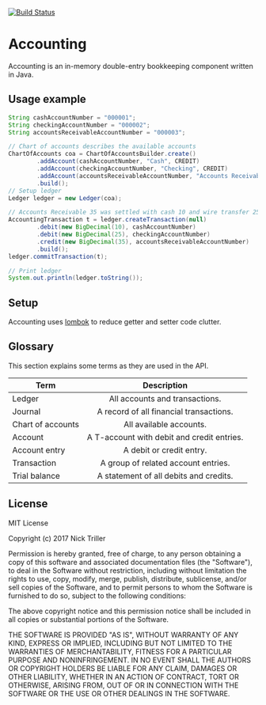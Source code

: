 [![Build Status](https://travis-ci.org/Nick-Triller/accounting.svg?branch=master)](https://travis-ci.org/Nick-Triller/accounting)

# Accounting
Accounting is an in-memory double-entry bookkeeping component written in Java.

## Usage example
```Java
String cashAccountNumber = "000001";
String checkingAccountNumber = "000002";
String accountsReceivableAccountNumber = "000003";

// Chart of accounts describes the available accounts
ChartOfAccounts coa = ChartOfAccountsBuilder.create()
        .addAccount(cashAccountNumber, "Cash", CREDIT)
        .addAccount(checkingAccountNumber, "Checking", CREDIT)
        .addAccount(accountsReceivableAccountNumber, "Accounts Receivable", DEBIT)
        .build();
// Setup ledger
Ledger ledger = new Ledger(coa);

// Accounts Receivable 35 was settled with cash 10 and wire transfer 25
AccountingTransaction t = ledger.createTransaction(null)
        .debit(new BigDecimal(10), cashAccountNumber)
        .debit(new BigDecimal(25), checkingAccountNumber)
        .credit(new BigDecimal(35), accountsReceivableAccountNumber)
        .build();
ledger.commitTransaction(t);

// Print ledger
System.out.println(ledger.toString());
```

## Setup

Accounting uses [lombok](https://projectlombok.org/) to reduce getter and setter code clutter.

## Glossary

This section explains some terms as they are used in the API.

| Term              | Description                                 |
| ----------------- |:-------------------------------------------:|
| Ledger            | All accounts and transactions.              |
| Journal           | A record of all financial transactions.     |
| Chart of accounts | All available accounts.                     |
| Account           | A T-account with debit and credit entries.  |
| Account entry     | A debit or credit entry.                    |
| Transaction       | A group of related account entries.         |
| Trial balance     | A statement of all debits and credits.      |

## License

MIT License

Copyright (c) 2017 Nick Triller

Permission is hereby granted, free of charge, to any person obtaining a copy
of this software and associated documentation files (the "Software"), to deal
in the Software without restriction, including without limitation the rights
to use, copy, modify, merge, publish, distribute, sublicense, and/or sell
copies of the Software, and to permit persons to whom the Software is
furnished to do so, subject to the following conditions:

The above copyright notice and this permission notice shall be included in all
copies or substantial portions of the Software.

THE SOFTWARE IS PROVIDED "AS IS", WITHOUT WARRANTY OF ANY KIND, EXPRESS OR
IMPLIED, INCLUDING BUT NOT LIMITED TO THE WARRANTIES OF MERCHANTABILITY,
FITNESS FOR A PARTICULAR PURPOSE AND NONINFRINGEMENT. IN NO EVENT SHALL THE
AUTHORS OR COPYRIGHT HOLDERS BE LIABLE FOR ANY CLAIM, DAMAGES OR OTHER
LIABILITY, WHETHER IN AN ACTION OF CONTRACT, TORT OR OTHERWISE, ARISING FROM,
OUT OF OR IN CONNECTION WITH THE SOFTWARE OR THE USE OR OTHER DEALINGS IN THE
SOFTWARE.
